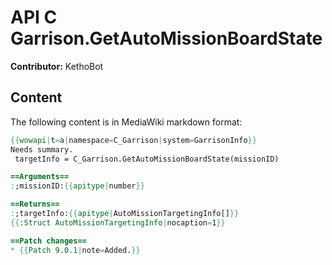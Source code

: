 # API C Garrison.GetAutoMissionBoardState

**Contributor:** KethoBot

## Content

The following content is in MediaWiki markdown format:

```mediawiki
{{wowapi|t=a|namespace=C_Garrison|system=GarrisonInfo}}
Needs summary.
 targetInfo = C_Garrison.GetAutoMissionBoardState(missionID)

==Arguments==
:;missionID:{{apitype|number}}

==Returns==
:;targetInfo:{{apitype|AutoMissionTargetingInfo[]}}
{{:Struct AutoMissionTargetingInfo|nocaption=1}}

==Patch changes==
* {{Patch 9.0.1|note=Added.}}
```